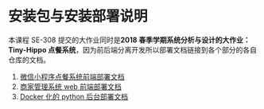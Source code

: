# 安装包与安装部署说明



本课程 SE-308 提交的大作业同时是**2018 春季学期系统分析与设计的大作业：Tiny-Hippo 点餐系统**，因为前后端分离开发所以部署文档链接到各个部分的各自仓库的文档。



1. [微信小程序点餐系统前端部署文档](https://github.com/rookies-sysu/Order-System-Frontend/blob/master/README.md)
2. [商家管理系统 web 前端部署文档](https://github.com/rookies-sysu/Management-System-Frontend/blob/master/README.md)
3. [Docker 化的 python 后台部署文档](https://github.com/rookies-sysu/Order-System-Backend/blob/master/README.md)


